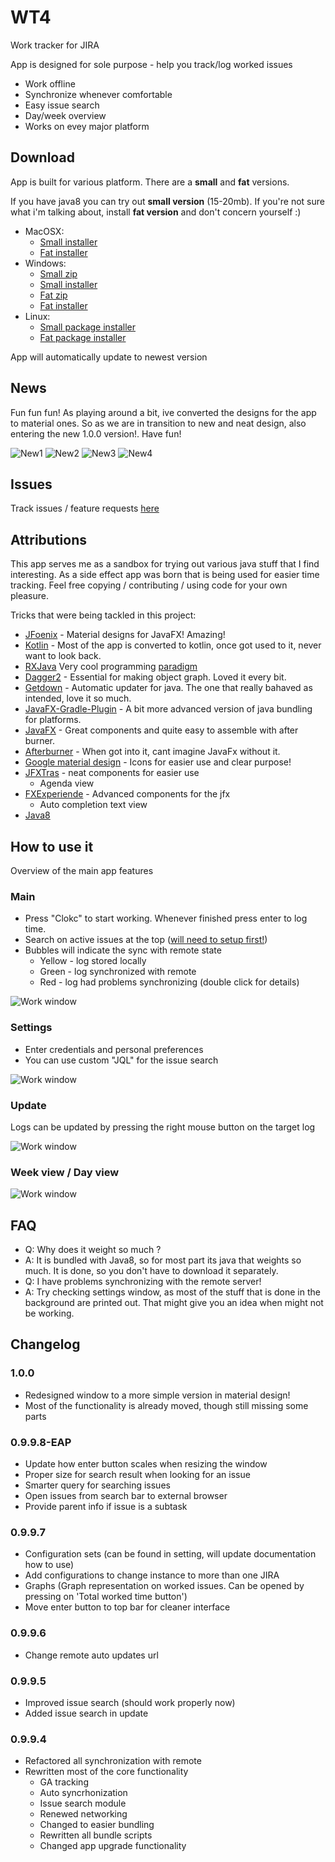 # WT4

Work tracker for JIRA

App is designed for sole purpose - help you track/log worked issues

* Work offline
* Synchronize whenever comfortable
* Easy issue search
* Day/week overview
* Works on evey major platform

## Download

App is built for various platform. There are a **small** and **fat** versions. 

If you have java8 you can try out **small version** (15-20mb). If you're not sure what i'm talking about, install **fat version** and don't concern yourself :)

* MacOSX: 
  - [Small installer](https://dl.dropboxusercontent.com/u/60630588/macosx/WT4-4.0.dmg)
  - [Fat installer](https://dl.dropboxusercontent.com/u/60630588/macosx/WT4-fat-4.0.dmg)
* Windows:
  - [Small zip](https://dl.dropboxusercontent.com/u/60630588/win/WT4.zip)
  - [Small installer](https://dl.dropboxusercontent.com/u/60630588/win/WT4-4.0.exe)
  - [Fat zip](https://dl.dropboxusercontent.com/u/60630588/win/WT4_fat.zip)
  - [Fat installer](https://dl.dropboxusercontent.com/u/60630588/win/WT4-4.0_fat.exe)
* Linux:
  - [Small package installer](https://dl.dropboxusercontent.com/u/60630588/linux/wt4-4.0.deb)
  - [Fat package installer](https://dl.dropboxusercontent.com/u/60630588/linux/wt4-4.0_fat.deb)

App will automatically update to newest version

## News

Fun fun fun! As playing around a bit, ive converted the designs for the app to material ones. So as we are in transition to new and neat design, also entering the new 1.0.0 version!. Have fun! 

![New1](img/new_1.png)
![New2](img/new_2.png)
![New3](img/new_3.png)
![New4](img/new_4.png)

## Issues

Track issues / feature requests [here](https://github.com/marius-m/wt4/issues)

## Attributions

This app serves me as a sandbox for trying out various java stuff that I find interesting. 
As a side effect app was born that is being used for easier time tracking. 
Feel free copying / contributing / using code for your own pleasure. 

Tricks that were being tackled in this project: 

* [JFoenix](http://www.jfoenix.com/) - Material designs for JavaFX! Amazing!
* [Kotlin](https://kotlinlang.org/) - Most of the app is converted to kotlin, once got used to it, never want to look back. 
* [RXJava](https://github.com/ReactiveX/RxJava) Very cool programming [paradigm](http://reactivex.io/)
* [Dagger2](https://github.com/google/dagger) - Essential for making object graph. Loved it every bit.
* [Getdown](https://github.com/threerings/getdown) - Automatic updater for java. The one that really bahaved as intended, love it so much. 
* [JavaFX-Gradle-Plugin](https://github.com/FibreFoX/javafx-gradle-plugin) - A bit more advanced version of java bundling for platforms.
* [JavaFX](http://docs.oracle.com/javase/8/javase-clienttechnologies.htm) - Great components and quite easy to assemble with after burner.
* [Afterburner](https://github.com/AdamBien/afterburner.fx) - When got into it, cant imagine JavaFx without it.
* [Google material design](https://design.google.com/icons/) - Icons for easier use and clear purpose!
* [JFXTras](https://github.com/JFXtras/jfxtras) - neat components for easier use
  - Agenda view
* [FXExperiende](http://fxexperience.com/) - Advanced components for the jfx
  - Auto completion text view
* [Java8](http://www.oracle.com/technetwork/java/javase/overview/java8-2100321.html)

## How to use it

Overview of the main app features

### Main

* Press "Clokc" to start working. Whenever finished press enter to log time. 
* Search on active issues at the top ([will need to setup first!](#.settings))
* Bubbles will indicate the sync with remote state
	* Yellow - log stored locally
	* Green - log synchronized with remote
	* Red - log had problems synchronizing (double click for details)

![Work window](img/screen_1.png)

### Settings

* Enter credentials and personal preferences
* You can use custom "JQL" for the issue search

![Work window](img/screen_2.png)

### Update

Logs can be updated by pressing the right mouse button on the target log

![Work window](img/screen_3.png)

### Week view / Day view

![Work window](img/screen_4.png)

## FAQ

* Q: Why does it weight so much ?
* A: It is bundled with Java8, so for most part its java that weights so much. It is done, so you don't have to download it separately. 
* Q: I have problems synchronizing with the remote server!
* A: Try checking settings window, as most of the stuff that is done in the background are printed out. That might give you an idea when might not be working.

## Changelog

### 1.0.0

- Redesigned window to a more simple version in material design!
- Most of the functionality is already moved, though still missing some parts

### 0.9.9.8-EAP

- Update how enter button scales when resizing the window
- Proper size for search result when looking for an issue
- Smarter query for searching issues
- Open issues from search bar to external browser
- Provide parent info if issue is a subtask

### 0.9.9.7

- Configuration sets (can be found in setting, will update documentation how to use)
 - Add configurations to change instance to more than one JIRA
- Graphs (Graph representation on worked issues. Can be opened by pressing on 'Total worked time button')
- Move enter button to top bar for cleaner interface

### 0.9.9.6

- Change remote auto updates url

### 0.9.9.5

- Improved issue search (should work properly now)
- Added issue search in update

### 0.9.9.4

* Refactored all synchronization with remote
* Rewritten most of the core functionality 
  - GA tracking
  - Auto syncrhonization
  - Issue search module
  - Renewed networking
  - Changed to easier bundling
  - Rewritten all bundle scripts
  - Changed app upgrade functionality
	
